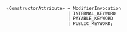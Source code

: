 <!-- This file is generated automatically by infrastructure scripts. Please don't edit by hand. -->

```{ .ebnf .slang-ebnf #ConstructorAttribute }
«ConstructorAttribute» = ModifierInvocation
                       | INTERNAL_KEYWORD
                       | PAYABLE_KEYWORD
                       | PUBLIC_KEYWORD;
```

